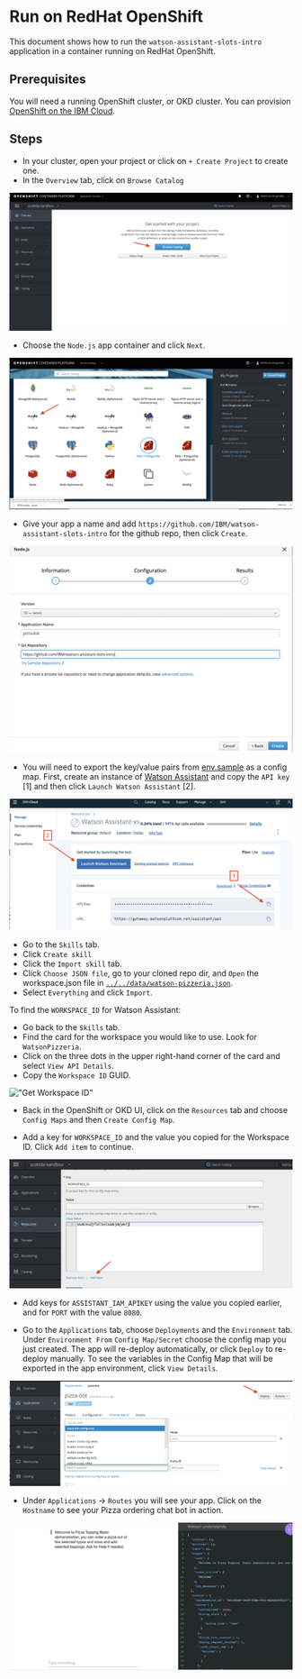 # Run on RedHat OpenShift

This document shows how to run the `watson-assistant-slots-intro` application in a container running on RedHat OpenShift.

## Prerequisites

You will need a running OpenShift cluster, or OKD cluster. You can provision [OpenShift on the IBM Cloud](https://cloud.ibm.com/kubernetes/catalog/openshiftcluster).

## Steps

* In your cluster, open your project or click on `+ Create Project` to create one.
* In the `Overview` tab, click on `Browse Catalog`

![Browse Catalog](images/OpenShift-browse-catalog.png)

* Choose the `Node.js` app container and click `Next`.

![Choose Node.js](images/OpenShift-choose-nodejs.png)

* Give your app a name and add `https://github.com/IBM/watson-assistant-slots-intro` for the github repo, then click `Create`.

![Add github repo](images/OpenShift-add-github-repo.png)

* You will need to export the key/value pairs from [env.sample](../../env.sample) as a config map. First, create an instance of [Watson Assistant](https://cloud.ibm.com/catalog/services/watson-assistant) and copy the `API key` [1] and then click `Launch Watson Assistant` [2].

![Copy API key](images/copy-api-key.png)

* Go to the `Skills` tab.
* Click `Create skill`
* Click the `Import skill` tab.
* Click `Choose JSON file`, go to your cloned repo dir, and `Open` the workspace.json file in [`../../data/watson-pizzeria.json`](../../data/watson-pizzeria.json).
* Select `Everything` and click `Import`.

To find the `WORKSPACE_ID` for Watson Assistant:

* Go back to the `Skills` tab.
* Find the card for the workspace you would like to use. Look for `WatsonPizzeria`.
* Click on the three dots in the upper right-hand corner of the card and select `View API Details`.
* Copy the `Workspace ID` GUID.

!["Get Workspace ID"](https://raw.githubusercontent.com/IBM/pattern-utils/master/watson-assistant/assistantPostSkillGetID.gif)

* Back in the OpenShift or OKD UI, click on the `Resources` tab and choose `Config Maps` and then `Create Config Map`.

* Add a key for `WORKSPACE_ID` and the value you copied for the Workspace ID. Click `Add item` to continue.

![add Workspace ID](images/OpenShift-add-workspace-id.png)

* Add keys for `ASSISTANT_IAM_APIKEY` using the value you copied earlier, and for `PORT` with the value `8080`.

* Go to the `Applications` tab, choose `Deployments` and the `Environment` tab. Under `Environment From` `Config Map/Secret` choose the config map you just created. The app will re-deploy automatically, or click `Deploy` to re-deploy manually. To see the variables in the Config Map that will be exported in the app environment, click `View Details`.

![add config map to app](images/OpenShift-add-config-map-to-app.png)

* Under `Applications` -> `Routes` you will see your app. Click on the `Hostname` to see your Pizza ordering chat bot in action.

![pizza bot demo](images/pizza-bot-demo.png)
